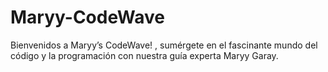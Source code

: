 # Maryy-CodeWave
Bienvenidos a Maryy’s CodeWave! , sumérgete en el fascinante mundo del código y la programación con nuestra guía experta Maryy Garay. 
